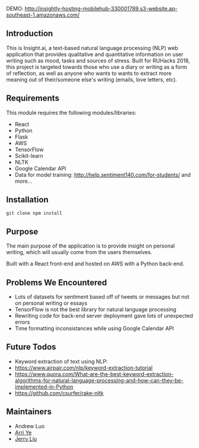 DEMO: http://insightly-hosting-mobilehub-330001789.s3-website.ap-southeast-1.amazonaws.com/

## Introduction

This is Insight.ai, a text-based natural language processing (NLP) web application that provides qualitative and quantitative information on user writing such as mood, tasks and sources of stress. Built for RUHacks 2018, this project is targeted towards those who use a diary or writing as a form of reflection, as well as anyone who wants to wants to extract more meaning out of their/someone else's writing (emails, love letters, etc).

## Requirements

This module requires the following modules/libraries:

* React
* Python
* Flask
* AWS
* TensorFlow
* Scikit-learn
* NLTK
* Google Calendar API
* Data for model training: http://help.sentiment140.com/for-students/
and more...

## Installation

``git clone
npm install``

## Purpose

The main purpose of the application is to provide insight on personal writing, which will usually come from the users themselves.

Built with a React front-end and hosted on AWS with a Python back-end.

## Problems We Encountered

* Lots of datasets for sentiment based off of tweets or messages but not on personal writing or essays
* TensorFlow is not the best library for natural language processing
* Rewriting code for back-end server deployment gave lots of unexpected errors
* Time formatting inconsistances while using Google Calendar API

## Future Todos

* Keyword extraction of text using NLP:
* https://www.airpair.com/nlp/keyword-extraction-tutorial
* https://www.quora.com/What-are-the-best-keyword-extraction-algorithms-for-natural-language-processing-and-how-can-they-be-implemented-in-Python
* https://github.com/csurfer/rake-nltk

## Maintainers

* Andrew Luo
* [Arri Ye](https://github.com/music-mind/)
* [Jerry Liu](https://github.com/jerryliu3)




